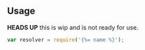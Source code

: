 ## Usage

**HEADS UP** this is wip and is not ready for use.

```js
var resolver = require('{%= name %}');
```
